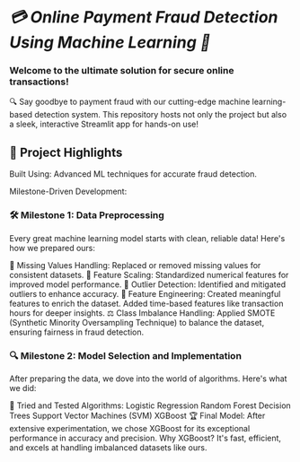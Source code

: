# *💳 Online Payment Fraud Detection Using Machine Learning 🚀*
### Welcome to the ultimate solution for secure online transactions!
🔍 Say goodbye to payment fraud with our cutting-edge machine learning-based detection system. This repository hosts not only the project but also a sleek, interactive Streamlit app for hands-on use!

## 🎯 Project Highlights
Built Using: Advanced ML techniques for accurate fraud detection.

Milestone-Driven Development:

### 🛠 Milestone 1: Data Preprocessing
Every great machine learning model starts with clean, reliable data! Here's how we prepared ours:

🧹 Missing Values Handling: Replaced or removed missing values for consistent datasets.
🧮 Feature Scaling: Standardized numerical features for improved model performance.
🔎 Outlier Detection: Identified and mitigated outliers to enhance accuracy.
🎨 Feature Engineering:
Created meaningful features to enrich the dataset.
Added time-based features like transaction hours for deeper insights.
⚖️ Class Imbalance Handling:
Applied SMOTE (Synthetic Minority Oversampling Technique) to balance the dataset, ensuring fairness in fraud detection.
### 🔍 Milestone 2: Model Selection and Implementation
After preparing the data, we dove into the world of algorithms. Here's what we did:

🤖 Tried and Tested Algorithms:
Logistic Regression
Random Forest
Decision Trees
Support Vector Machines (SVM)
XGBoost
🏆 Final Model:
After extensive experimentation, we chose XGBoost for its exceptional performance in accuracy and precision.
Why XGBoost? It's fast, efficient, and excels at handling imbalanced datasets like ours.
